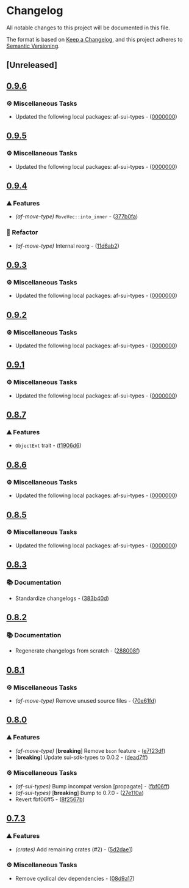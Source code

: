 # Changelog

All notable changes to this project will be documented in this file.

The format is based on [Keep a Changelog](https://keepachangelog.com/en/1.0.0/),
and this project adheres to [Semantic Versioning](https://semver.org/spec/v2.0.0.html).


## [Unreleased]

## [0.9.6](https://github.com/AftermathFinance/aftermath-sdk-rust/compare/af-move-type-v0.9.5...af-move-type-v0.9.6)

### ⚙️ Miscellaneous Tasks

- Updated the following local packages: af-sui-types - ([0000000](https://github.com/AftermathFinance/aftermath-sdk-rust/commit/0000000))


## [0.9.5](https://github.com/AftermathFinance/aftermath-sdk-rust/compare/af-move-type-v0.9.4...af-move-type-v0.9.5)

### ⚙️ Miscellaneous Tasks

- Updated the following local packages: af-sui-types - ([0000000](https://github.com/AftermathFinance/aftermath-sdk-rust/commit/0000000))


## [0.9.4](https://github.com/AftermathFinance/aftermath-sdk-rust/compare/af-move-type-v0.9.3...af-move-type-v0.9.4)

### ⛰️ Features

- *(af-move-type)* `MoveVec::into_inner` - ([377b0fa](https://github.com/AftermathFinance/aftermath-sdk-rust/commit/377b0fa814c8d54d025d7f4fc7279d8f7ba780ce))

### 🚜 Refactor

- *(af-move-type)* Internal reorg - ([11d6ab2](https://github.com/AftermathFinance/aftermath-sdk-rust/commit/11d6ab2210519ac9d6c597975b7e4366fdf3bdac))


## [0.9.3](https://github.com/AftermathFinance/aftermath-sdk-rust/compare/af-move-type-v0.9.2...af-move-type-v0.9.3)

### ⚙️ Miscellaneous Tasks

- Updated the following local packages: af-sui-types - ([0000000](https://github.com/AftermathFinance/aftermath-sdk-rust/commit/0000000))


## [0.9.2](https://github.com/AftermathFinance/aftermath-sdk-rust/compare/af-move-type-v0.9.1...af-move-type-v0.9.2)

### ⚙️ Miscellaneous Tasks

- Updated the following local packages: af-sui-types - ([0000000](https://github.com/AftermathFinance/aftermath-sdk-rust/commit/0000000))


## [0.9.1](https://github.com/AftermathFinance/aftermath-sdk-rust/compare/af-move-type-v0.9.0...af-move-type-v0.9.1)

### ⚙️ Miscellaneous Tasks

- Updated the following local packages: af-sui-types - ([0000000](https://github.com/AftermathFinance/aftermath-sdk-rust/commit/0000000))


## [0.8.7](https://github.com/AftermathFinance/aftermath-sdk-rust/compare/af-move-type-v0.8.6...af-move-type-v0.8.7)

### ⛰️ Features

- `ObjectExt` trait - ([f1906d6](https://github.com/AftermathFinance/aftermath-sdk-rust/commit/f1906d6c22e11a30d038c31cc36b8d60580c20ba))


## [0.8.6](https://github.com/AftermathFinance/aftermath-sdk-rust/compare/af-move-type-v0.8.5...af-move-type-v0.8.6)

### ⚙️ Miscellaneous Tasks

- Updated the following local packages: af-sui-types - ([0000000](https://github.com/AftermathFinance/aftermath-sdk-rust/commit/0000000))


## [0.8.5](https://github.com/AftermathFinance/aftermath-sdk-rust/compare/af-move-type-v0.8.4...af-move-type-v0.8.5)

### ⚙️ Miscellaneous Tasks

- Updated the following local packages: af-sui-types - ([0000000](https://github.com/AftermathFinance/aftermath-sdk-rust/commit/0000000))


## [0.8.3](https://github.com/AftermathFinance/aftermath-sdk-rust/compare/af-move-type-v0.8.2...af-move-type-v0.8.3)

### 📚 Documentation

- Standardize changelogs - ([383b40d](https://github.com/AftermathFinance/aftermath-sdk-rust/commit/383b40d75c38f637aafe06438673f71e1c57d432))


## [0.8.2](https://github.com/AftermathFinance/aftermath-sdk-rust/compare/af-move-type-v0.8.1...af-move-type-v0.8.2)

### 📚 Documentation

- Regenerate changelogs from scratch - ([288008f](https://github.com/AftermathFinance/aftermath-sdk-rust/commit/288008f5b60193ea34b765d8ad605cf4f25207e9))

## [0.8.1](https://github.com/AftermathFinance/aftermath-sdk-rust/compare/af-move-type-v0.8.0...af-move-type-v0.8.1)

### ⚙️ Miscellaneous Tasks

- *(af-move-type)* Remove unused source files - ([70e61fd](https://github.com/AftermathFinance/aftermath-sdk-rust/commit/70e61fd997f4a043a093c22c96acd42ede3c6c42))

## [0.8.0](https://github.com/AftermathFinance/aftermath-sdk-rust/compare/af-move-type-v0.7.3...af-move-type-v0.8.0)

### ⛰️ Features

- *(af-move-type)* [**breaking**] Remove `bson` feature - ([e7f23df](https://github.com/AftermathFinance/aftermath-sdk-rust/commit/e7f23dface544b68a8580e69e98a17905922f58e))
- [**breaking**] Update sui-sdk-types to 0.0.2 - ([dead7ff](https://github.com/AftermathFinance/aftermath-sdk-rust/commit/dead7ffe88364166a9de60c48b6da53fe4383e58))

### ⚙️ Miscellaneous Tasks

- *(af-sui-types)* Bump incompat version [propagate] - ([fbf06ff](https://github.com/AftermathFinance/aftermath-sdk-rust/commit/fbf06ff5b383d73297a7595b6a4ca7300bdbfbd2))
- *(af-sui-types)* [**breaking**] Bump to 0.7.0 - ([27e110a](https://github.com/AftermathFinance/aftermath-sdk-rust/commit/27e110a9455d4a1b9c4d9c1a9e4e0c85728a1e96))
- Revert fbf06ff5 - ([8f2567b](https://github.com/AftermathFinance/aftermath-sdk-rust/commit/8f2567b6efd2924092cb5a5a382a5cabeaf7fafd))

## [0.7.3](https://github.com/AftermathFinance/aftermath-sdk-rust/compare/af-move-type-derive-v0.2.1...af-move-type-v0.7.3)

### ⛰️ Features

- *(crates)* Add remaining crates (#2) - ([5d2dae1](https://github.com/AftermathFinance/aftermath-sdk-rust/commit/5d2dae1392de8ed6a5af63a0e559bd3416112b35))

### ⚙️ Miscellaneous Tasks

- Remove cyclical dev dependencies - ([08d9a17](https://github.com/AftermathFinance/aftermath-sdk-rust/commit/08d9a1710fb56c3a58663051eecf29a18e91594b))

<!-- generated by git-cliff -->
